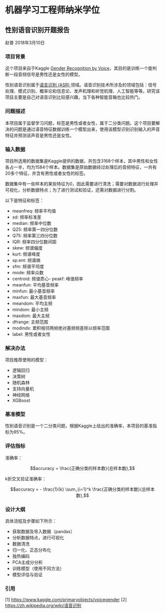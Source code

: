 # 机器学习工程师纳米学位
## 性别语音识别开题报告
赵普 
2018年3月10日

### 项目背景

这个项目来自于Kaggle [Gender Recognition by Voice](https://www.kaggle.com/primaryobjects/voicegender)，其目的是训练一个能判断一段音频信号是男性还是女性的模型。

性别语音识别属于[语言识别 (ASR) ](https://zh.wikipedia.org/wiki/语音识别)领域。语音识别技术所涉及的领域包括：信号处理、模式识别、概率论和信息论、发声机理和听觉机理、人工智能等等。研究该项目主要是自己对语音识别比较感兴趣，当下各种智能音箱也比较热门。

### 问题描述
本项目属于监督学习问题，标签是男性或者女性，属于二分类问题。这个项目要解决的问题是通过语音特征数据训练一个模型出来，使用该模型识别识别输入的声音特征并预测该声音是男性还是女性。

### 输入数据

项目所选用的数据集是Kaggle提供的数据，共包含3168个样本，其中男性和女性各占一半，均为1584个样本。数据集是原始数据经过处理后的音频特征，一共有20多个特征，并含有男性或者女性的标签。

数据集中有一些样本的某些特征为0，因此需要进行清洗；需要对数据进行处理并可视化，分析数据特点；为了进行测试和验证，还需对数据进行分割。

以下是特征和标签：

- meanfreq: 频率平均值
- sd: 频率标准差
- median: 频率中位数
- Q25: 频率第一四分位数
- Q75: 频率第三四分位数
- IQR: 频率四分位数间距
- skew: 频谱偏度
- kurt: 频谱峰度
- sp.ent: 频谱熵
- sfm: 频谱平坦度
- mode: 频率众数
- centroid: 频谱质心- peakf: 峰值频率
- meanfun: 平均基音频率
- minfun: 最小基音频率
- maxfun: 最大基音频率
- meandom: 平均主频
- mindom: 最小主频
- maxdom: 最大主频
- dfrange: 主频范围
- modindx: 累积相邻两帧绝对基频频差除以频率范围
- label: 男性或者女性

### 解决办法

项目推荐使用的模型：

- 逻辑回归
- 决策树
- 随机森林
- 支持向量机
- 神经网络
- XGBoost


### 基准模型

性别语音识别是一个二分类问题，根据Kaggle上给出的准确率，本项目的基准指标为95%。

### 评估指标

准确率：

$$accuracy = \frac{正确分类的样本数}{总样本数},$$

k折交叉验证准确率：

$$accuracy = - \frac{1}{k} \sum_{i=1}^k \frac{正确分类的样本数}{总样本数},$$

### 设计大纲

具体流程及步骤如下所示：

- 获取数据及导入数据（pandas）
- 分析数据特点，进行可视化
- 数据清洗
- 归一化、正态分布化
- 独热编码
- PCA主成分分析
- 训练模型（使用不同方法）
- 模型评估与验证

### 引用
[1] https://www.kaggle.com/primaryobjects/voicegender
[2] https://zh.wikipedia.org/wiki/语音识别

